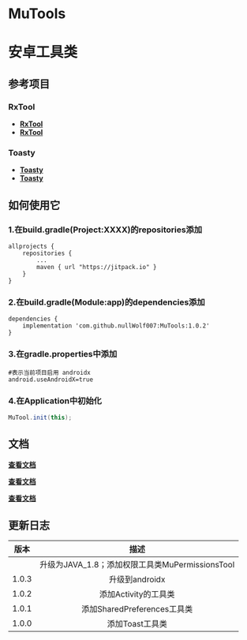 # MuTools
# 安卓工具类


## 参考项目
### RxTool
* **[RxTool](https://github.com/Tamsiree/RxTool)**
* **[RxTool](https://github.com/Tamsiree/RxTool)**
### Toasty
* **[Toasty](https://github.com/GrenderG/Toasty)**
* **[Toasty](https://github.com/GrenderG/Toasty)**

## 如何使用它

### 1.在build.gradle(Project:XXXX)的repositories添加
```text
allprojects {
	repositories {
		...
		maven { url "https://jitpack.io" }
	}
}
```

### 2.在build.gradle(Module:app)的dependencies添加
```text
dependencies {
	implementation 'com.github.nullWolf007:MuTools:1.0.2'
}
```

### 3.在gradle.properties中添加

```properties
#表示当前项目启用 androidx
android.useAndroidX=true
```

### 4.在Application中初始化

```java
MuTool.init(this);
```

## 文档

[**查看文档**](https://github.com/nullWolf007/MuTools/wiki/Home)

[**查看文档**](https://github.com/nullWolf007/MuTools/wiki/Home)

[**查看文档**](https://github.com/nullWolf007/MuTools/wiki/Home)

## 更新日志

| 版本  |                      描述                       |
| :---: | :---------------------------------------------: |
|       | 升级为JAVA_1.8；添加权限工具类MuPermissionsTool |
| 1.0.3 |                 升级到androidx                  |
| 1.0.2 |              添加Activity的工具类               |
| 1.0.1 |           添加SharedPreferences工具类           |
| 1.0.0 |                 添加Toast工具类                 |




